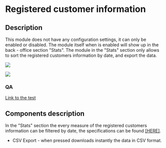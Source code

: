 # Registered customer information

## Description

This module does not have any configuration settings, it can only be enabled or disabled. The module itself when is enabled will show up in the back - office section "Stats". The module in the "Stats" section only allows to sort the registered customers information by date, and export the data.

![](<../../../../../.gitbook/assets/Screenshot 2022-08-04 at 14-16-56 Module manager • test.png>)

![](<../../../../../.gitbook/assets/Screenshot 2022-08-04 at 14-29-24 Stats • test.png>)

### QA&#x20;

[Link to the test](https://build.prestashop-project.org/test-scenarios/scenarios/modules/statspersonalinfos.html)

## Components description



In the "Stats" section the every measure of the registered customers information can be filtered by date, the specifications can be found [\[HERE\]](../../../common-components/filtering-components-in-stats.md).

* CSV Export - when pressed downloads instantly the data in CSV format.
